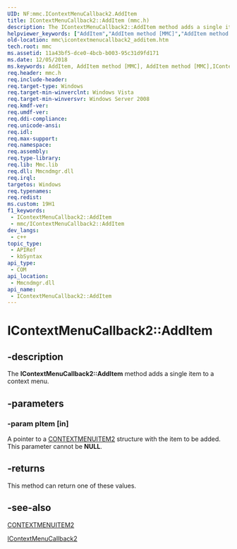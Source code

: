 ```yaml
---
UID: NF:mmc.IContextMenuCallback2.AddItem
title: IContextMenuCallback2::AddItem (mmc.h)
description: The IContextMenuCallback2::AddItem method adds a single item to a context menu.
helpviewer_keywords: ["AddItem","AddItem method [MMC]","AddItem method [MMC]","IContextMenuCallback2 interface","IContextMenuCallback2 interface [MMC]","AddItem method","IContextMenuCallback2.AddItem","IContextMenuCallback2::AddItem","_slate_icontextmenucallback2_additem","mmc.icontextmenucallback2_additem","mmc/IContextMenuCallback2::AddItem"]
old-location: mmc\icontextmenucallback2_additem.htm
tech.root: mmc
ms.assetid: 11a43bf5-dce0-4bcb-b003-95c31d9fd171
ms.date: 12/05/2018
ms.keywords: AddItem, AddItem method [MMC], AddItem method [MMC],IContextMenuCallback2 interface, IContextMenuCallback2 interface [MMC],AddItem method, IContextMenuCallback2.AddItem, IContextMenuCallback2::AddItem, _slate_icontextmenucallback2_additem, mmc.icontextmenucallback2_additem, mmc/IContextMenuCallback2::AddItem
req.header: mmc.h
req.include-header: 
req.target-type: Windows
req.target-min-winverclnt: Windows Vista
req.target-min-winversvr: Windows Server 2008
req.kmdf-ver: 
req.umdf-ver: 
req.ddi-compliance: 
req.unicode-ansi: 
req.idl: 
req.max-support: 
req.namespace: 
req.assembly: 
req.type-library: 
req.lib: Mmc.lib
req.dll: Mmcndmgr.dll
req.irql: 
targetos: Windows
req.typenames: 
req.redist: 
ms.custom: 19H1
f1_keywords:
 - IContextMenuCallback2::AddItem
 - mmc/IContextMenuCallback2::AddItem
dev_langs:
 - c++
topic_type:
 - APIRef
 - kbSyntax
api_type:
 - COM
api_location:
 - Mmcndmgr.dll
api_name:
 - IContextMenuCallback2::AddItem
---
```


# IContextMenuCallback2::AddItem


## -description

The <b>IContextMenuCallback2::AddItem</b> method adds a single item to a context menu.

## -parameters

### -param pItem [in]

A pointer to a 
<a href="/windows/desktop/api/mmc/ns-mmc-contextmenuitem2">CONTEXTMENUITEM2</a> structure with the item to be added. This parameter cannot be <b>NULL</b>.

## -returns

This method can return one of these values.

## -see-also

<a href="/windows/desktop/api/mmc/ns-mmc-contextmenuitem2">CONTEXTMENUITEM2</a>



<a href="/windows/desktop/api/mmc/nn-mmc-icontextmenucallback2">IContextMenuCallback2</a>

